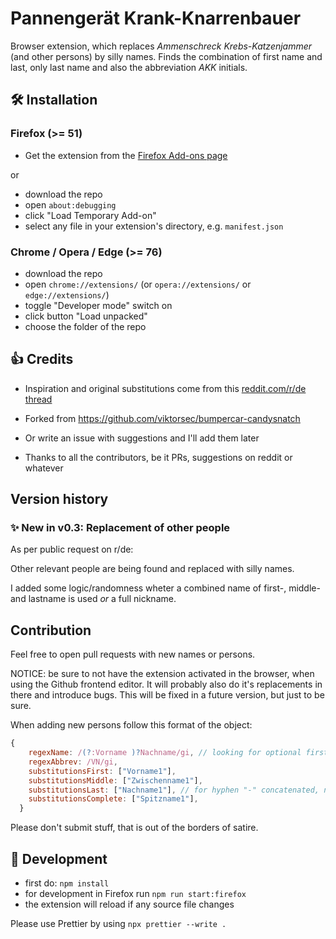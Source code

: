 # Pannengerät Krank-Knarrenbauer

Browser extension, which replaces _Ammenschreck Krebs-Katzenjammer_ (and other persons) by silly names.
Finds the combination of first name and last, only last name and also the abbreviation _AKK_ initials.

## 🛠 Installation

### Firefox (>= 51)

- Get the extension from the [Firefox Add-ons page](https://addons.mozilla.org/de-DE/firefox/addon/pannengerat-krank-knarrenbauer/)

or

- download the repo
- open `about:debugging`
- click "Load Temporary Add-on"
- select any file in your extension's directory, e.g. `manifest.json`

### Chrome / Opera / Edge (>= 76)

- download the repo
- open `chrome://extensions/` (or `opera://extensions/` or `edge://extensions/`)
- toggle "Developer mode" switch on
- click button "Load unpacked"
- choose the folder of the repo

## 👍 Credits

- Inspiration and original substitutions come from this [reddit.com/r/de thread](https://old.reddit.com/r/de/comments/cea32a/kleine_ansammlung_von_namensbausteinen_und/)

- Forked from https://github.com/viktorsec/bumpercar-candysnatch
- Or write an issue with suggestions and I'll add them later

- Thanks to all the contributors, be it PRs, suggestions on reddit or whatever

## Version history

### ✨ New in v0.3: Replacement of other people

As per public request on r/de:

Other relevant people are being found and replaced with silly names.

I added some logic/randomness wheter a combined name of first-, middle- and lastname is used _or_ a full nickname.

## Contribution

Feel free to open pull requests with new names or persons.

NOTICE: be sure to not have the extension activated in the browser, when using the Github frontend editor.
It will probably also do it's replacements in there and introduce bugs. This will be fixed in a future version, but just to be sure.

When adding new persons follow this format of the object:

```javascript
{
    regexName: /(?:Vorname )?Nachname/gi, // looking for optional firstname, lastname not optional
    regexAbbrev: /VN/gi,
    substitutionsFirst: ["Vorname1"],
    substitutionsMiddle: ["Zwischenname1"],
    substitutionsLast: ["Nachname1"], // for hyphen "-" concatenated, names add those in front of the lastname
    substitutionsComplete: ["Spitzname1"],
  }
```

Please don't submit stuff, that is out of the borders of satire.

## 🔨 Development

- first do: `npm install`
- for development in Firefox run `npm run start:firefox`
- the extension will reload if any source file changes

Please use Prettier by using `npx prettier --write .`

